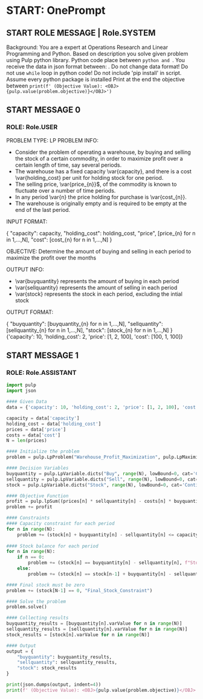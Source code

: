 # START: OnePrompt 
## START ROLE MESSAGE | Role.SYSTEM 
Background: You are a expert at Operations Research and Linear Programming and Python. Based on description you solve given problem using Pulp python library. Python code place between ```python and ```. You receive the data in json format between: <DATA></DATA>. Do not change data format! Do not use `while` loop in python code! Do not include 'pip install' in script. Assume every python package is installed Print at the end the objective between <OBJ></OBJ> `print(f' (Objective Value): <OBJ>{pulp.value(problem.objective)}</OBJ>')`  
## START MESSAGE 0 
### ROLE: Role.USER
<DESCRIPTION>
PROBLEM TYPE: LP
PROBLEM INFO:

- Consider the problem of operating a warehouse, by buying and selling the stock of a certain commodity, in order to maximize profit over a certain length of time, say several periods.
- The warehouse has a fixed capacity \var{capacity}, and there is a cost \var{holding_cost} per unit for holding stock for one period.
- The selling price, \var{price_{n}}$, of the commodity is known to fluctuate over a number of time periods. 
- In any period \var{n} the price holding for purchase is \var{cost_{n}}.
- The warehouse is originally empty and is required to be empty at the end of the last period.

INPUT FORMAT:

{
	"capacity": capacity,
	"holding_cost": holding_cost,
	"price", [price_{n} for n in 1,...,N],
	"cost": [cost_{n} for n in 1,...,N]
}


OBJECTIVE: Determine the amount of buying and selling in each period to maximize the profit over the months

OUTPUT INFO:

- \var{buyquantity} represents the amount of buying in each period
- \var{sellquantity} represents the amount of selling in each period
- \var{stock} represents the stock in each period, excluding the intial stock

OUTPUT FORMAT:

{
	"buyquantity": [buyquantity_{n} for n in 1,...,N],
	"sellquantity": [sellquantity_{n} for n in 1,...,N],
	"stock": [stock_{n} for n in 1,...,N]
}
</DESCRIPTION>
<DATA>
{'capacity': 10, 'holding_cost': 2, 'price': [1, 2, 100], 'cost': [100, 1, 100]}</DATA>


## START MESSAGE 1 
### ROLE: Role.ASSISTANT
```python
import pulp
import json

#### Given Data
data = {'capacity': 10, 'holding_cost': 2, 'price': [1, 2, 100], 'cost': [100, 1, 100]}

capacity = data['capacity']
holding_cost = data['holding_cost']
prices = data['price']
costs = data['cost']
N = len(prices)

#### Initialize the problem
problem = pulp.LpProblem("Warehouse_Profit_Maximization", pulp.LpMaximize)

#### Decision Variables
buyquantity = pulp.LpVariable.dicts("Buy", range(N), lowBound=0, cat='Continuous')
sellquantity = pulp.LpVariable.dicts("Sell", range(N), lowBound=0, cat='Continuous')
stock = pulp.LpVariable.dicts("Stock", range(N), lowBound=0, cat='Continuous')

#### Objective Function
profit = pulp.lpSum((prices[n] * sellquantity[n] - costs[n] * buyquantity[n] - holding_cost * stock[n]) for n in range(N))
problem += profit

#### Constraints
#### Capacity constraint for each period
for n in range(N):
    problem += (stock[n] + buyquantity[n] - sellquantity[n] <= capacity, f"Capacity_Constraint_{n}")
    
#### Stock balance for each period
for n in range(N):
    if n == 0:
        problem += (stock[n] == buyquantity[n] - sellquantity[n], f"Stock_Balance_{n}")
    else:
        problem += (stock[n] == stock[n-1] + buyquantity[n] - sellquantity[n], f"Stock_Balance_{n}")

#### Final stock must be zero
problem += (stock[N-1] == 0, "Final_Stock_Constraint")

#### Solve the problem
problem.solve()

#### Collecting results
buyquantity_results = [buyquantity[n].varValue for n in range(N)]
sellquantity_results = [sellquantity[n].varValue for n in range(N)]
stock_results = [stock[n].varValue for n in range(N)]

#### Output
output = {
    "buyquantity": buyquantity_results,
    "sellquantity": sellquantity_results,
    "stock": stock_results
}

print(json.dumps(output, indent=4))
print(f' (Objective Value): <OBJ>{pulp.value(problem.objective)}</OBJ>')
```


